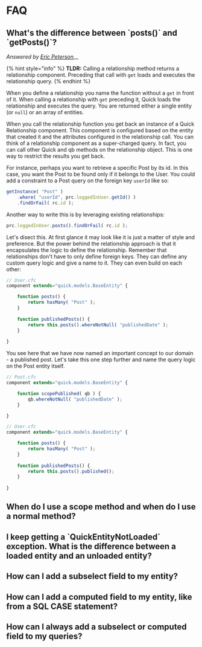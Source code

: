 # FAQ

## What's the difference between \`posts()\` and \`getPosts()\`?

_Answered by_ [_Eric Peterson_](https://github.com/elpete)__

{% hint style="info" %}
**TLDR:** Calling a relationship method returns a relationship component.  Preceding that call with `get` loads and executes the relationship query.
{% endhint %}

When you define a relationship you name the function without a `get` in front of it.  When calling a relationship with `get` preceding it, Quick loads the relationship and executes the query.  You are returned either a single entity (or `null`) or an array of entities.

When you call the relationship function you get back an instance of a Quick Relationship component.  This component is configured based on the entity that created it and the attributes configured in the relationship call.  You can think of a relationship component as a super-charged query.  In fact, you can call other Quick and qb methods on the relationship object.  This is one way to restrict the results you get back.

For instance, perhaps you want to retrieve a specific Post by its id.  In this case, you want the Post to be found only if it belongs to the User.  You could add a constraint to a Post query on the foreign key `userId` like so:

```javascript
getInstance( "Post" )
    .where( "userId", prc.loggedInUser.getId() )
    .findOrFail( rc.id );
```

Another way to write this is by leveraging existing relationships:

```javascript
prc.loggedInUser.posts().findOrFail( rc.id );
```

Let's disect this.  At first glance it may look like it is just a matter of style and preference. But the power behind the relationship approach is that it encapsulates the logic to define the relationship.  Remember that relationships don't have to only define foreign keys.  They can define any custom query logic and give a name to it.  They can even build on each other:

```javascript
// User.cfc
component extends="quick.models.BaseEntity" {

    function posts() {
        return hasMany( "Post" );
    }
    
    function publishedPosts() {
        return this.posts().whereNotNull( "publishedDate" );
    }
    
}
```

You see here that we have now named an important concept to our domain - a published post.  Let's take this one step further and name the query logic on the Post entity itself.

```javascript
// Post.cfc
component extends="quick.models.BaseEntity" {

    function scopePublished( qb ) {
        qb.whereNotNull( "publishedDate" );   
    }

}
```

```javascript
// User.cfc
component extends="quick.models.BaseEntity" {

    function posts() {
        return hasMany( "Post" );
    }
    
    function publishedPosts() {
        return this.posts().published();
    }
    
}
```

## When do I use a scope method and when do I use a normal method?

## I keep getting a \`QuickEntityNotLoaded\` exception.  What is the difference between a loaded entity and an unloaded entity?

## How can I add a subselect field to my entity?

## How can I add a computed field to my entity, like from a SQL CASE statement?

## How can I always add a subselect or computed field to my queries?
